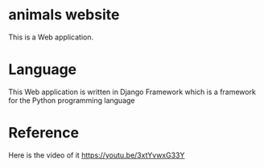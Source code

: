 # animals website
This is a Web application.

# Language

This Web application is written in Django Framework which is a framework for the Python programming language 

# Reference
Here is the video of it
https://youtu.be/3xtYvwxG33Y

